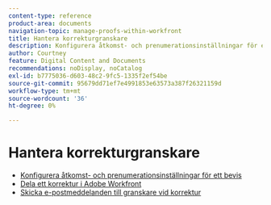 ```yaml
---
content-type: reference
product-area: documents
navigation-topic: manage-proofs-within-workfront
title: Hantera korrekturgranskare
description: Konfigurera åtkomst- och prenumerationsinställningar för ett bevis
author: Courtney
feature: Digital Content and Documents
recommendations: noDisplay, noCatalog
exl-id: b7775036-d603-48c2-9fc5-1335f2ef54be
source-git-commit: 95679dd71ef7e4991853e63573a387f26321159d
workflow-type: tm+mt
source-wordcount: '36'
ht-degree: 0%

---
```


# Hantera korrekturgranskare

* [Konfigurera åtkomst- och prenumerationsinställningar för ett bevis](../../../../review-and-approve-work/proofing/managing-proofs-within-workfront/configure-access-subscription-settings-proof.md)
* [Dela ett korrektur i Adobe Workfront](../../../../review-and-approve-work/proofing/managing-proofs-within-workfront/share-a-proof-in-workfront.md)
* [Skicka e-postmeddelanden till granskare vid korrektur](../../../../review-and-approve-work/proofing/managing-proofs-within-workfront/send-email-messages-to-users-proof.md)
